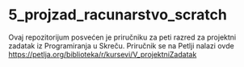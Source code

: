 # 5_projzad_racunarstvo_scratch

Ovaj repozitorijum posvećen je priručniku za peti razred za projektni zadatak iz Programiranja u Skreču. Priručnik se na Petlji nalazi ovde https://petlja.org/biblioteka/r/kursevi/V_projektniZadatak
